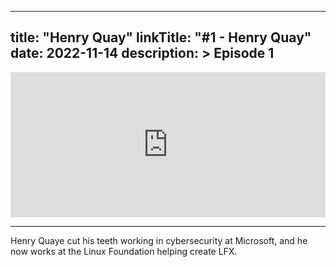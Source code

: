 
---
title: "Henry Quay"
linkTitle: "#1 - Henry Quay"
date: 2022-11-14
description: > 
  Episode 1
---

<iframe src="https://open.spotify.com/embed/episode/6yLHTSk8lIaNmHONzrVpjD?utm_source=generator" width="100%" height="232" frameBorder="0" allowfullscreen="" allow="autoplay; clipboard-write; encrypted-media; fullscreen; picture-in-picture"></iframe>

---

Henry Quaye cut his teeth working in cybersecurity at Microsoft, and he now works at the Linux Foundation helping create LFX.

